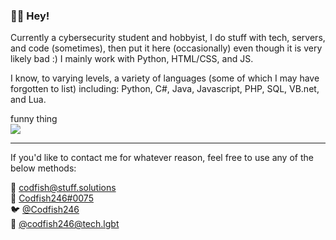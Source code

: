### 👋😸 Hey!

Currently a cybersecurity student and hobbyist, I do stuff with tech, servers, and code (sometimes), then put it here (occasionally) even though it is very likely bad :) I mainly work with Python, HTML/CSS, and JS.  

I know, to varying levels, a variety of languages (some of which I may have forgotten to list) including: Python, C#, Java, Javascript, PHP, SQL, VB.net, and Lua.  

funny thing  
<img src="https://github-readme-stats.vercel.app/api?username=Codfish246&hide_border=true&theme=radical&show_icons=true&count_private=true" style="height: auto; width: auto">

---
If you'd like to contact me for whatever reason, feel free to use any of the below methods:  

📧 [codfish@stuff.solutions](mailto:codfish@stuff.solutions)  
💬 [Codfish246#0075](https://discordapp.com/users/102341036403068928)  
🐦 [@Codfish246](https://twitter.com/codfish246)  
🐘 [@codfish246@tech.lgbt](https://tech.lgbt/@codfish246)

<!--
**Codfish246/Codfish246** is a ✨ _special_ ✨ repository because its `README.md` (this file) appears on your GitHub profile.

Here are some ideas to get you started:

- 🔭 I’m currently working on ...
- 🌱 I’m currently learning ...
- 👯 I’m looking to collaborate on ...
- 🤔 I’m looking for help with ...
- 💬 Ask me about ...
- 📫 How to reach me: ...
- 😄 Pronouns: ...
- ⚡ Fun fact: ...
-->
